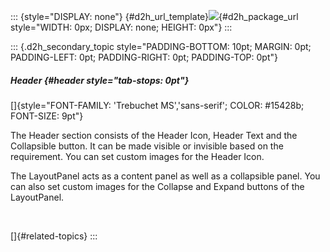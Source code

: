 ::: {style="DISPLAY: none"}
[](ms-xhelp:///?Id=d2h_url_template){#d2h_url_template}![](!package_url!){#d2h_package_url style="WIDTH: 0px; DISPLAY: none; HEIGHT: 0px"}
:::

::: {.d2h_secondary_topic style="PADDING-BOTTOM: 10pt; MARGIN: 0pt; PADDING-LEFT: 0pt; PADDING-RIGHT: 0pt; PADDING-TOP: 0pt"}
##### Header {#header style="tab-stops: 0pt"}

[]{style="FONT-FAMILY: 'Trebuchet MS','sans-serif'; COLOR: #15428b; FONT-SIZE: 9pt"} 

The Header section consists of the Header Icon, Header Text and the Collapsible button. It can be made visible or invisible based on the requirement. You can set custom images for the Header Icon.

The LayoutPanel acts as a content panel as well as a collapsible panel. You can also set custom images for the Collapse and Expand buttons of the LayoutPanel.

 

[]{#related-topics}
:::
